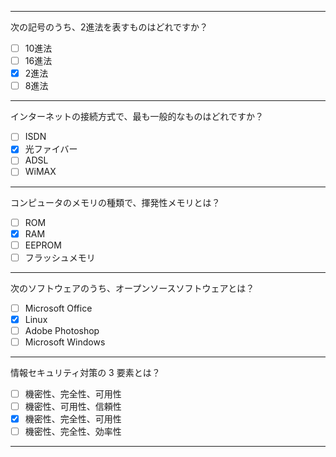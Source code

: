 <!-- @format -->

---

次の記号のうち、2進法を表すものはどれですか？

- [ ] 10進法
- [ ] 16進法
- [x] 2進法
- [ ] 8進法

---

インターネットの接続方式で、最も一般的なものはどれですか？

- [ ] ISDN
- [x] 光ファイバー
- [ ] ADSL
- [ ] WiMAX

---

コンピュータのメモリの種類で、揮発性メモリとは？

- [ ] ROM
- [x] RAM
- [ ] EEPROM
- [ ] フラッシュメモリ

---

次のソフトウェアのうち、オープンソースソフトウェアとは？

- [ ] Microsoft Office
- [x] Linux
- [ ] Adobe Photoshop
- [ ] Microsoft Windows

---

情報セキュリティ対策の 3 要素とは？

- [ ] 機密性、完全性、可用性
- [ ] 機密性、可用性、信頼性
- [x] 機密性、完全性、可用性
- [ ] 機密性、完全性、効率性

---
